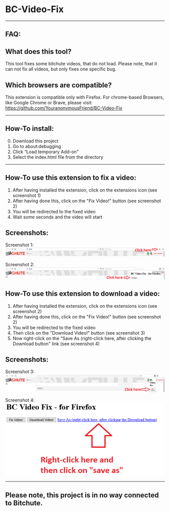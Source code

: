 # BC-Video-Fix

-----------------------------------------------------------------------------------------------------------------------------------------------------------

FAQ:
----

What does this tool?
--------------------
This tool fixes some bitchute videos, that do not load. Please note, that it can not fix all videos, but only fixes one specific bug.

Which browsers are compatible?
------------------------------
This extension is compatible only with Firefox. For chrome-based Browsers, like Google Chrome or Brave, please visit: https://github.com/YouranonymousFriend/BC-Video-Fix

-----------------------------------------------------------------------------------------------------------------------------------------------------------

How-To install:
---------------
0. Download this project
1. Go to about:debugging
2. Click “Load temporary Add-on”
4. Select the index.html file from the directory

-----------------------------------------------------------------------------------------------------------------------------------------------------------

How-To use this extension to fix a video:
-----------------------------------------

1. After having installed the extension, click on the extensions icon (see screenshot 1)
2. After having done this, click on the "Fix Video!" button (see screenshot 2)
4. You will be redirected to the fixed video
5. Wait some seconds and the video will start

Screenshots:
------------

Screenshot 1:
<img src="https://github.com/YouranonymousFriend/Bc-Video-Fix-FF/blob/master/doc/img/01.png" />

Screenshot 2:
<img src="https://github.com/YouranonymousFriend/Bc-Video-Fix-FF/blob/master/doc/img/02.png" />


How-To use this extension to download a video:
----------------------------------------------

1. After having installed the extension, click on the extensions icon (see screenshot 2)
2. After having done this, click on the "Fix Video!" button (see screenshot 2)
4. You will be redirected to the fixed video
5. Then click on the "Download Video!" button (see screenshot 3)
6. Now right-click on the "Save As (right-click here, after clicking the Download button" link (see screenshot 4)

Screenshots:
------------

Screenshot 3:
<img src="https://github.com/YouranonymousFriend/Bc-Video-Fix-FF/blob/master/doc/img/03.png" />

Screenshot 4:
<img src="https://github.com/YouranonymousFriend/Bc-Video-Fix-FF/blob/master/doc/img/04.png" />

------------------------------------------------------------------------------------------------------------------------------------------------------------

Please note, this project is in no way connected to Bitchute.
-------------------------------------------------------------
